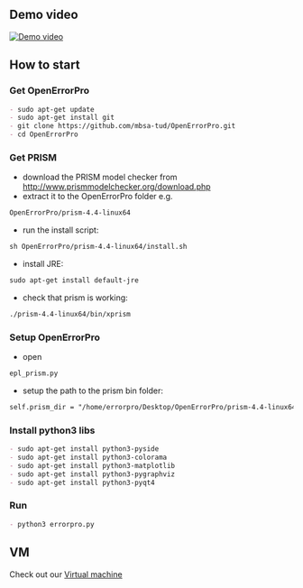 ## Demo video

[![Demo video](https://img.youtube.com/vi/z38qVcFXYyQ/0.jpg)](https://www.youtube.com/watch?v=z38qVcFXYyQ)

## How to start

### Get OpenErrorPro
```markdown
- sudo apt-get update
- sudo apt-get install git
- git clone https://github.com/mbsa-tud/OpenErrorPro.git
- cd OpenErrorPro
```

### Get PRISM
- download the PRISM model checker from http://www.prismmodelchecker.org/download.php
- extract it to the OpenErrorPro folder e.g.
```markdown 
OpenErrorPro/prism-4.4-linux64
```
- run the install script:
```markdown
sh OpenErrorPro/prism-4.4-linux64/install.sh
```
- install JRE:
```markdown
sudo apt-get install default-jre
```
- check that prism is working:
```markdown
./prism-4.4-linux64/bin/xprism
```

### Setup OpenErrorPro
- open 
```markdown
epl_prism.py
```
- setup the path to the prism bin folder:
```markdown
self.prism_dir = "/home/errorpro/Desktop/OpenErrorPro/prism-4.4-linux64/bin"
```

### Install python3 libs
```markdown
- sudo apt-get install python3-pyside
- sudo apt-get install python3-colorama
- sudo apt-get install python3-matplotlib
- sudo apt-get install python3-pygraphviz
- sudo apt-get install python3-pyqt4
```

### Run
```markdown
- python3 errorpro.py
```

## VM

Check out our [Virtual machine](https://wwwpub.zih.tu-dresden.de/~amorozov/OpenErrorPro.ova)
